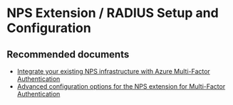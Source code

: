 <properties
    pageTitle="NPS Extension / RADIUS Setup and Configuration"
    description="NPS Extension / RADIUS Setup and Configuration"
    service="microsoft.aad"
    resource="Microsoft_AAD_IAM"
    authors="curtand"
    displayOrder="1770"
    supportTopicIds="32615400"
    selfHelpType="generic"
    resourceTags=""
    productPesIds="16579"
    cloudEnvironments="public"
 	articleId="63cdd1e7-cefa-4f67-b331-88f6af759eca"
/>

# NPS Extension / RADIUS Setup and Configuration

## **Recommended documents**

* [Integrate your existing NPS infrastructure with Azure Multi-Factor Authentication](https://docs.microsoft.com/azure/active-directory/authentication/howto-mfa-nps-extension)
* [Advanced configuration options for the NPS extension for Multi-Factor Authentication](https://docs.microsoft.com/azure/active-directory/authentication/howto-mfa-nps-extension)
